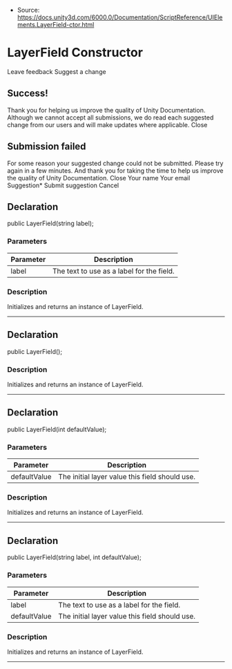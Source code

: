 * Source: https://docs.unity3d.com/6000.0/Documentation/ScriptReference/UIElements.LayerField-ctor.html

# LayerField Constructor
Leave feedback
Suggest a change
## Success!
Thank you for helping us improve the quality of Unity Documentation. Although we cannot accept all submissions, we do read each suggested change from our users and will make updates where applicable.
Close
## Submission failed
For some reason your suggested change could not be submitted. Please <a>try again</a> in a few minutes. And thank you for taking the time to help us improve the quality of Unity Documentation.
Close
Your name Your email Suggestion* Submit suggestion
Cancel
## Declaration
public LayerField(string label); 
### Parameters
Parameter | Description  
---|---  
label | The text to use as a label for the field.  
### Description
Initializes and returns an instance of LayerField. 
* * *
## Declaration
public LayerField(); 
### Description
Initializes and returns an instance of LayerField. 
* * *
## Declaration
public LayerField(int defaultValue); 
### Parameters
Parameter | Description  
---|---  
defaultValue | The initial layer value this field should use.  
### Description
Initializes and returns an instance of LayerField. 
* * *
## Declaration
public LayerField(string label, int defaultValue); 
### Parameters
Parameter | Description  
---|---  
label | The text to use as a label for the field.  
defaultValue | The initial layer value this field should use.  
### Description
Initializes and returns an instance of LayerField. 
* * *
